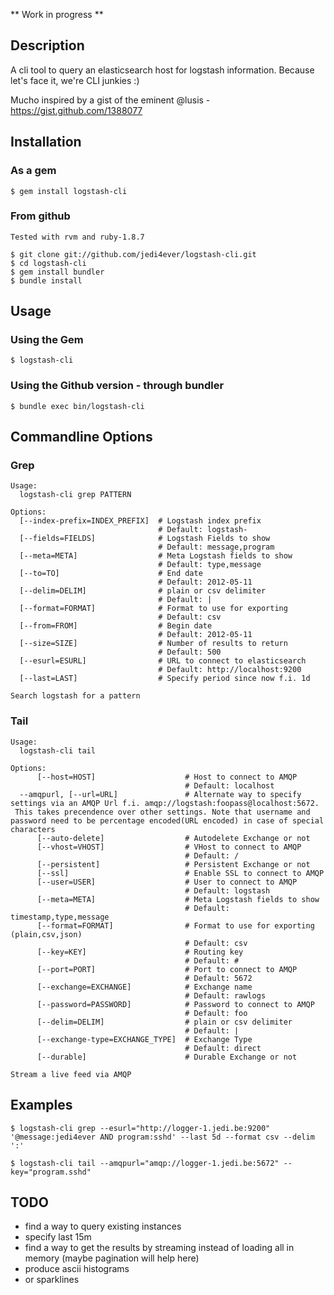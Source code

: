 ** Work in progress **

## Description

A cli tool to query an elasticsearch host for logstash information.
Because let's face it, we're CLI junkies :)

Mucho inspired by a gist of the eminent @lusis - <https://gist.github.com/1388077>

## Installation
### As a gem

    $ gem install logstash-cli

### From github

    Tested with rvm and ruby-1.8.7

    $ git clone git://github.com/jedi4ever/logstash-cli.git
    $ cd logstash-cli
    $ gem install bundler
    $ bundle install

## Usage

### Using the Gem

    $ logstash-cli

### Using the Github version - through bundler

    $ bundle exec bin/logstash-cli 

## Commandline Options

### Grep

    Usage:
      logstash-cli grep PATTERN

    Options:
      [--index-prefix=INDEX_PREFIX]  # Logstash index prefix
                                     # Default: logstash-
      [--fields=FIELDS]              # Logstash Fields to show
                                     # Default: message,program
      [--meta=META]                  # Meta Logstash fields to show
                                     # Default: type,message
      [--to=TO]                      # End date
                                     # Default: 2012-05-11
      [--delim=DELIM]                # plain or csv delimiter
                                     # Default: |
      [--format=FORMAT]              # Format to use for exporting
                                     # Default: csv
      [--from=FROM]                  # Begin date
                                     # Default: 2012-05-11
      [--size=SIZE]                  # Number of results to return
                                     # Default: 500
      [--esurl=ESURL]                # URL to connect to elasticsearch
                                     # Default: http://localhost:9200
      [--last=LAST]                  # Specify period since now f.i. 1d

    Search logstash for a pattern

### Tail

    Usage:
      logstash-cli tail

    Options:
          [--host=HOST]                    # Host to connect to AMQP
                                           # Default: localhost
      --amqpurl, [--url=URL]               # Alternate way to specify settings via an AMQP Url f.i. amqp://logstash:foopass@localhost:5672. 
     This takes precendence over other settings. Note that username and password need to be percentage encoded(URL encoded) in case of special characters
          [--auto-delete]                  # Autodelete Exchange or not
          [--vhost=VHOST]                  # VHost to connect to AMQP
                                           # Default: /
          [--persistent]                   # Persistent Exchange or not
          [--ssl]                          # Enable SSL to connect to AMQP
          [--user=USER]                    # User to connect to AMQP
                                           # Default: logstash
          [--meta=META]                    # Meta Logstash fields to show
                                           # Default: timestamp,type,message
          [--format=FORMAT]                # Format to use for exporting (plain,csv,json)
                                           # Default: csv
          [--key=KEY]                      # Routing key
                                           # Default: #
          [--port=PORT]                    # Port to connect to AMQP
                                           # Default: 5672
          [--exchange=EXCHANGE]            # Exchange name
                                           # Default: rawlogs
          [--password=PASSWORD]            # Password to connect to AMQP
                                           # Default: foo
          [--delim=DELIM]                  # plain or csv delimiter
                                           # Default: |
          [--exchange-type=EXCHANGE_TYPE]  # Exchange Type
                                           # Default: direct
          [--durable]                      # Durable Exchange or not

    Stream a live feed via AMQP


## Examples

    $ logstash-cli grep --esurl="http://logger-1.jedi.be:9200" '@message:jedi4ever AND program:sshd' --last 5d --format csv --delim ':'

    $ logstash-cli tail --amqpurl="amqp://logger-1.jedi.be:5672" --key="program.sshd"

## TODO

- find a way to query existing instances
- specify last 15m 
- find a way to get the results by streaming instead of loading all in memory (maybe pagination will help here)
- produce ascii histograms
- or sparklines
